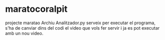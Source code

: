# maratocoralpit
projecte maratao
 Archiu Analitzador.py serveix per executar el programa, s'ha de canviar dins del codi el video que vols fer servir i ja es pot executar amb un nou video.
 

